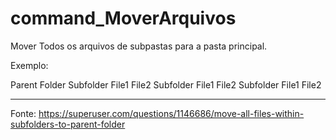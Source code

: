 # command_MoverArquivos


Mover Todos os arquivos de subpastas para a pasta principal.

Exemplo:

Parent Folder
     Subfolder
           File1
           File2
     Subfolder
           File1
           File2
     Subfolder
           File1
           File2
           
----------------------------------------------------------------------------------------

Fonte: 
https://superuser.com/questions/1146686/move-all-files-within-subfolders-to-parent-folder
